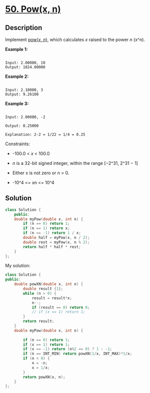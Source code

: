 # [50. Pow(x, n)](https://leetcode.com/problems/powx-n/description/)

## Description

Implement [pow(*x*, *n*)](http://www.cplusplus.com/reference/valarray/pow/), which calculates *x* raised to the power *n* (x^n).

**Example 1:**

```

Input: 2.00000, 10
Output: 1024.00000

```

**Example 2:**

```

Input: 2.10000, 3
Output: 9.26100

```

**Example 3:**

```

Input: 2.00000, -2

Output: 0.25000

Explanation: 2-2 = 1/22 = 1/4 = 0.25

```

Constraints:

- -100.0 < *x* < 100.0


- *n* is a 32-bit signed integer, within the range [−2^31, 2^31 − 1]


- Either x is not zero or n > 0.
- -10^4 <= xn <= 10^4

## Solution

```cpp
class Solution {
    public:
    double myPow(double x, int n) {
        if (n == 0) return 1;
        if (n == 1) return x;
        if (n == -1) return 1 / x;
        double half = myPow(x, n / 2);
        double rest = myPow(x, n % 2);
        return half * half * rest;
    }
};
```

My solution:
```cpp
class Solution {
public:
    double powXN(double x, int n) {
        double result {1};
        while (n > 0) {
            result = result*x;
            n--;
            if (result == 0) return 0;
            // if (x == 1) return 1;
        }
        return result;
    }
    double myPow(double x, int n) {
        
        if (n == 0) return 1;
        if (x == 1) return 1;
        if (x == -1) return (n%2 == 0) ? 1 : -1;
        if (n == INT_MIN) return powXN(1/x, INT_MAX)*1/x;
        if (n < 0) {
            n = -n;
            x = 1/x;
        }
        return powXN(x, n);
    }
};
```